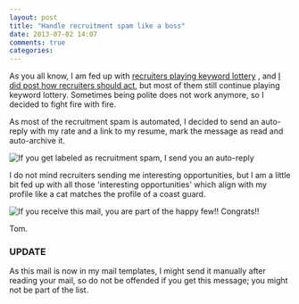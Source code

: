 ```yaml
---
layout: post
title: "Handle recruitment spam like a boss"
date: 2013-07-02 14:07
comments: true
categories: 
---
```

As you all know, I am fed up with 
[recruiters playing keyword lottery](http://tojans.me/blog/2012/11/16/fallacies-of-the-tech-recruitment-process/)
, and [I did post how recruiters should act](http://tojans.me/blog/2013/05/30/how-to-hire-a-senior-developer/), 
but most of them still continue playing keyword lottery.
Sometimes being polite does not work anymore, so I decided to fight fire with fire.

As most of the recruitment spam is automated, I decided to send an auto-reply with 
my rate and a link to my resume, mark the message as read and auto-archive it.

![If you get labeled as recruitment spam, I send you an auto-reply](http://i.snag.gy/Sttt3.jpg)

I do not mind recruiters sending me interesting opportunities, but I am a little bit 
fed up with all those 'interesting opportunities' which align with my profile like a 
cat matches the profile of a coast guard.

![If you receive this mail, you are part of the happy few!! Congrats!!](http://i.snag.gy/TSsk0.jpg)

Tom.

### UPDATE

As this mail is now in my mail templates, I might send it manually after reading your mail, so do not
be offended if you get this message; you might not be part of the list.




